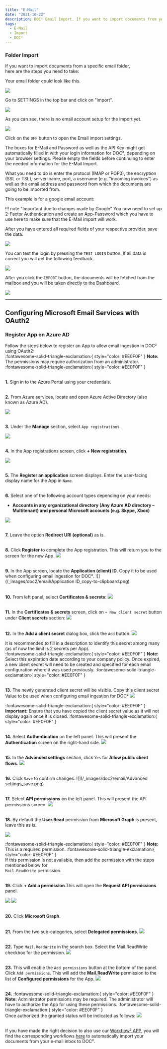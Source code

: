```yaml
---
title: "E-Mail"
date: "2021-10-22"
description: DOC² Email Import. If you want to import documents from your email inbox automatically, here are the steps you need to take.
tags:
  - E-Mail
  - Import
  - DOC²
---
```



### Folder Import

If you want to import documents from a specific email folder, <br> here are the steps you need to take:

Your email folder could look like this.

![](/_images/doc2/email/AllImportOptions_Email_Folder.png)<br>


Go to SETTINGS in the top bar and click on "Import".

![](/_images/doc2/AllImportOptions_Email_1.png)

As you can see, there is no email account setup for the import yet.

![](/_images/doc2/AllImportOptions_Email_2.png)

Click on the `OFF` button to open the Email import settings.

The boxes for E-Mail and Password as well as the API Key might get automatically filled in with your login information for DOC², depending on your browser settings. Please empty the fields before continuing to enter the needed information for the E-Mail Import.

What you need to do is enter the protocol (IMAP or POP3), the encryption (SSL or TSL), server-name, port, a username (e.g. "incoming invoices") as well as the email address and password from which the documents are going to be imported from.

This example is for a google email account:

!!! note "Important due to changes made by Google"
		You now need to set up 2-Factor Authentication and create an App-Password which you have to use here to make sure that the E-Mail import will work. 
<br>

After you have entered all required fields of your respective provider, save the data.

![](/_images/doc2/AllImportOptions_Email_4.png)

You can test the login by pressing the `TEST LOGIN` button. If all data is correct you will get the following feedback.

![](/_images/doc2/AllImportOptions_Email_5.png)

After you click the `IMPORT` button, the documents will be fetched from the mailbox and you will be taken directly to the Dashboard.


![](/_images/doc2/email/AllImportOptions_Email_6.png)<br>


<!-- If you have made the right decision to also use our [Workflow² APP](https://docs.polydocs.io/workflow/), you will find the corresponding workflows [here](https://docs.polydocs.io/example/gmail-import/) to automatically import your documents from your e-mail inbox to DOC². -->


---

## Configuring Microsoft Email Services with OAuth2

### Register App on Azure AD

Follow the steps below to register an App to allow email ingestion in DOC² using OAuth2:<br>
:fontawesome-solid-triangle-exclamation:{ style="color: #EE0F0F" }
**Note:** The permissions may require authorization from an administrator.
:fontawesome-solid-triangle-exclamation:{ style="color: #EE0F0F" }<br><br>

**1\.** Sign in to the Azure Portal using your credentials.<br><br>

**2\.** From Azure services, locate and open Azure Active Directory (also known as Azure AD).

![](/_images/doc2/email/Azure-Active-Directory.png)<br><br>

**3\.** Under the **Manage** section, select `App registrations`.

![](/_images/doc2/email/App-registrations.png)<br><br>

**4\.** In the App registrations screen, click **+ New registration**.

![](/_images/doc2/email/App_new-registration.png)<br><br>

**5\.** The **Register an application** screen displays. Enter the user-facing display name for the App in `Name`.<br><br>

**6\.** Select one of the following account types depending on your needs:

 - **Accounts in any organizational directory (Any Azure AD directory – Multitenant) and personal Microsoft accounts (e.g. Skype, Xbox)**

![](/_images/doc2/email/Register-an-application-screen.png)<br><br>

**7\.** Leave the option **Redirect URI (optional)** as is.<br><br>

**8\.** Click **Register** to complete the App registration. This will return you to the screen for the new App.
![](/_images/doc2/email/Register.png)<br><br>

**9\.** In the App screen, locate the **Application (client) ID**. Copy it to be used when configuring email ingestion for DOC².
![](/_images/doc2/email/Application ID_copy-to-clipboard.png)<br><br>

**10\.** From left panel, select **Certificates & secrets**:
![](/_images/doc2/email/Certificates-and-secrets.png)<br><br>

**11\.** In the **Certificates & secrets** screen, click on `+ New client secret` button under **Client secrets** section:
![](/_images/doc2/email/New-client-secret.png)<br><br>

**12\.** In the **Add a client secret** dialog box, click the `Add` button:
![](/_images/doc2/email/Add-a-client-secret_validity.png)

It is recommended to fill in a description to identify this secret among many (as of now the limit is 2 secrets per App).<br>
:fontawesome-solid-triangle-exclamation:{ style="color: #EE0F0F" }
**Note:** Select this expiration date according to your company policy. Once expired, a new client secret will need to be created and specified for each email configuration where it was used previously.
:fontawesome-solid-triangle-exclamation:{ style="color: #EE0F0F" }<br><br>

**13\.** The newly generated client secret will be visible. Copy this client secret Value to be used when configuring email ingestion for DOC² 
![](/_images/doc2/email/client-secrets_value.png)

:fontawesome-solid-triangle-exclamation:{ style="color: #EE0F0F" }
**Important:** Ensure that you have copied the client secret value as it will not display again once it is closed.
:fontawesome-solid-triangle-exclamation:{ style="color: #EE0F0F" }<br><br>

**14\.** Select **Authentication** on the left panel. This will present the **Authentication** screen on the right-hand side.
![](/_images/doc2/email/Authentication.png)<br><br>

**15\.** In the **Advanced settings** section, click `Yes` for **Allow public client flows**.
![](/_images/doc2/email/Allow-public-client-flows.png)<br><br>

**16\.** Click `Save` to confirm changes.
![](/_images/doc2/email/Advanced settings_save.png)<br><br>

**17\.** Select **API permissions** on the left panel. This will present the API permissions screen.
![](/_images/doc2/email/API-permissions.png)<br><br>

**18\.** By default the **User.Read** permission from **Microsoft Graph** is present, leave this as is.

![](/_images/doc2/email/API-permissions-name-user-read.png)

 :fontawesome-solid-triangle-exclamation:{ style="color: #EE0F0F" }
 **Note:** This is a required permission. 
 :fontawesome-solid-triangle-exclamation:{ style="color: #EE0F0F" }<br>
 If this permission is not available, then add the permission with the steps mentioned below for <br> `Mail.ReadWrite` permission.<br><br>

 **19\.** Click **+ Add a permission**.This will open the **Request API permissions** panel.

![](/_images/doc2/email/Add-a-permission.png)
![](/_images/doc2/email/Microsoft-Graph.png)<br><br>

**20\.** Click **Microsoft Graph**.<br><br>

**21\.** From the two sub-categories, select **Delegated permissions**.
![](/_images/doc2/email/Delegated-permissions.png)<br><br>

**22\.** Type `Mail.ReadWrite` in the search box. Select the Mail.ReadWrite checkbox for the permission.
![](/_images/doc2/email/Mail.ReadWrite_1.png)<br><br>

**23\.** This will enable the `Add permissions` button at the bottom of the panel. Click `Add permissions`. This will add the **Mail.ReadWrite** permission to the list of **Configured permissions** for the App.
![](/_images/doc2/email/Mail.ReadWrite_2.png)<br><br>

**24\.** :fontawesome-solid-triangle-exclamation:{ style="color: #EE0F0F" }
**Note:** Administrator permissions may be required. The administrator will have to authorize the App for using these permissions. 
:fontawesome-solid-triangle-exclamation:{ style="color: #EE0F0F" }<br>
Once authorized the granted status will be indicated as follows:
![](/_images/doc2/email/Configured-permissions.png)<br><br>



If you have made the right decision to also use our [Workflow² APP](https://docs.polydocs.io/workflow/), you will find the corresponding workflows [here](https://docs.polydocs.io/example/gmail-import/) to automatically import your documents from your e-mail inbox to DOC².